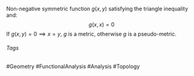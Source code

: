 Non-negative symmetric function $g(x,y)$ satisfying the triangle inequality and:
$$
g(x,x) = 0
$$
If $g(x,y)=0\implies x=y$,  $g$ is a metric, otherwise $g$ is a pseudo-metric.

###### Tags
#Geometry #FunctionalAnalysis #Analysis #Topology